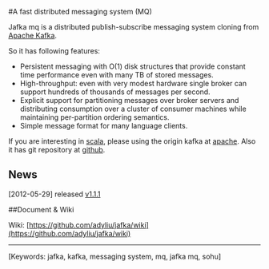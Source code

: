 #A fast distributed messaging system (MQ)

Jafka mq is a distributed publish-subscribe messaging system cloning from [Apache Kafka](http://incubator.apache.org/kafka/).

So it has following features:

* Persistent messaging with O(1) disk structures that provide constant time performance even with many TB of stored messages.
* High-throughput: even with very modest hardware single broker can support hundreds of thousands of messages per second.
* Explicit support for partitioning messages over broker servers and distributing consumption over a cluster of consumer machines while maintaining per-partition ordering semantics.
* Simple message format for many language clients.

If you are interesting in [scala](http://www.scala-lang.org/), please using the origin kafka at [apache](http://incubator.apache.org/kafka/). Also it has git repository at [github](https://github.com/apache/kafka/).

## News

[2012-05-29] released [v1.1.1](http://repo1.maven.org/maven2/com/sohu/jafka/jafka/1.1.1/)

##Document & Wiki

Wiki: [https://github.com/adyliu/jafka/wiki](https://github.com/adyliu/jafka/wiki)

----
[Keywords: jafka, kafka, messaging system, mq, jafka mq, sohu]